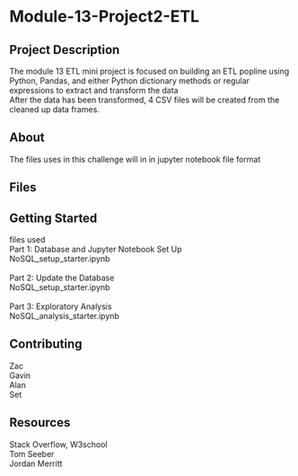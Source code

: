 # Module-13-Project2-ETL

## Project Description
The module 13 ETL mini project is focused on building an ETL popline using Python, Pandas, and either Python dictionary methods or regular expressions to extract and transform the data <br /> After the data has been transformed, 4 CSV files will be created from the cleaned up data frames.

## About
The files uses in this challenge will in in jupyter notebook file format <br />

## Files 


## Getting Started
files used<br />
Part 1: Database and Jupyter Notebook Set Up<br />
NoSQL_setup_starter.ipynb <br />
<br />
Part 2: Update the Database<br />
NoSQL_setup_starter.ipynb <br />
<br />
Part 3: Exploratory Analysis<br />
NoSQL_analysis_starter.ipynb

## Contributing
Zac <br />
Gavin <br />
Alan <br />
Set<br />

## Resources
Stack Overflow, W3school <br />
Tom Seeber<br />
Jordan Merritt

